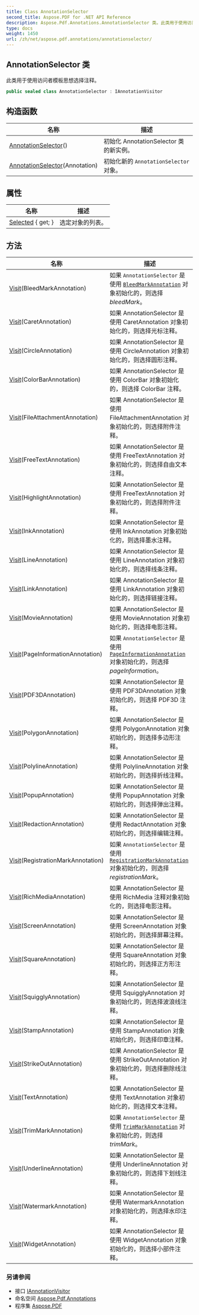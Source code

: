 ```yaml
---
title: Class AnnotationSelector
second_title: Aspose.PDF for .NET API Reference
description: Aspose.Pdf.Annotations.AnnotationSelector 类。此类用于使用访问者模板思想选择注释
type: docs
weight: 1450
url: /zh/net/aspose.pdf.annotations/annotationselector/
---
```

## AnnotationSelector 类

此类用于使用访问者模板思想选择注释。

```csharp
public sealed class AnnotationSelector : IAnnotationVisitor
```

## 构造函数

| 名称 | 描述 |
| --- | --- |
| [AnnotationSelector](annotationselector/#constructor)() | 初始化 AnnotationSelector 类的新实例。 |
| [AnnotationSelector](annotationselector/#constructor_1)(Annotation) | 初始化新的 `AnnotationSelector` 对象。 |

## 属性

| 名称 | 描述 |
| --- | --- |
| [Selected](../../aspose.pdf.annotations/annotationselector/selected/) { get; } | 选定对象的列表。 |

## 方法

| 名称 | 描述 |
| --- | --- |
| [Visit](../../aspose.pdf.annotations/annotationselector/visit/#visit)(BleedMarkAnnotation) | 如果 `AnnotationSelector` 是使用 [`BleedMarkAnnotation`](../bleedmarkannotation/) 对象初始化的，则选择 *bleedMark*。 |
| [Visit](../../aspose.pdf.annotations/annotationselector/visit/#visit_1)(CaretAnnotation) | 如果 AnnotationSelector 是使用 CaretAnnotation 对象初始化的，则选择光标注释。 |
| [Visit](../../aspose.pdf.annotations/annotationselector/visit/#visit_2)(CircleAnnotation) | 如果 AnnotationSelector 是使用 CircleAnnotation 对象初始化的，则选择圆形注释。 |
| [Visit](../../aspose.pdf.annotations/annotationselector/visit/#visit_3)(ColorBarAnnotation) | 如果 AnnotationSelector 是使用 ColorBar 对象初始化的，则选择 ColorBar 注释。 |
| [Visit](../../aspose.pdf.annotations/annotationselector/visit/#visit_4)(FileAttachmentAnnotation) | 如果 AnnotationSelector 是使用 FileAttachmentAnnotation 对象初始化的，则选择附件注释。 |
| [Visit](../../aspose.pdf.annotations/annotationselector/visit/#visit_5)(FreeTextAnnotation) | 如果 AnnotationSelector 是使用 FreeTextAnnotation 对象初始化的，则选择自由文本注释。 |
| [Visit](../../aspose.pdf.annotations/annotationselector/visit/#visit_6)(HighlightAnnotation) | 如果 AnnotationSelector 是使用 FreeTextAnnotation 对象初始化的，则选择附件注释。 |
| [Visit](../../aspose.pdf.annotations/annotationselector/visit/#visit_7)(InkAnnotation) | 如果 AnnotationSelector 是使用 InkAnnotation 对象初始化的，则选择墨水注释。 |
| [Visit](../../aspose.pdf.annotations/annotationselector/visit/#visit_8)(LineAnnotation) | 如果 AnnotationSelector 是使用 LineAnnotation 对象初始化的，则选择线条注释。 |
| [Visit](../../aspose.pdf.annotations/annotationselector/visit/#visit_9)(LinkAnnotation) | 如果 AnnotationSelector 是使用 LinkAnnotation 对象初始化的，则选择链接注释。 |
| [Visit](../../aspose.pdf.annotations/annotationselector/visit/#visit_10)(MovieAnnotation) | 如果 AnnotationSelector 是使用 MovieAnnotation 对象初始化的，则选择电影注释。 |
| [Visit](../../aspose.pdf.annotations/annotationselector/visit/#visit_11)(PageInformationAnnotation) | 如果 `AnnotationSelector` 是使用 [`PageInformationAnnotation`](../pageinformationannotation/) 对象初始化的，则选择 *pageInformation*。 |
| [Visit](../../aspose.pdf.annotations/annotationselector/visit/#visit_12)(PDF3DAnnotation) | 如果 AnnotationSelector 是使用 PDF3DAnnotation 对象初始化的，则选择 PDF3D 注释。 |
| [Visit](../../aspose.pdf.annotations/annotationselector/visit/#visit_13)(PolygonAnnotation) | 如果 AnnotationSelector 是使用 PolygonAnnotation 对象初始化的，则选择多边形注释。 |
| [Visit](../../aspose.pdf.annotations/annotationselector/visit/#visit_14)(PolylineAnnotation) | 如果 AnnotationSelector 是使用 PolylineAnnotation 对象初始化的，则选择折线注释。 |
| [Visit](../../aspose.pdf.annotations/annotationselector/visit/#visit_15)(PopupAnnotation) | 如果 AnnotationSelector 是使用 PopupAnnotation 对象初始化的，则选择弹出注释。 |
| [Visit](../../aspose.pdf.annotations/annotationselector/visit/#visit_16)(RedactionAnnotation) | 如果 AnnotationSelector 是使用 RedactAnnotation 对象初始化的，则选择编辑注释。 |
| [Visit](../../aspose.pdf.annotations/annotationselector/visit/#visit_17)(RegistrationMarkAnnotation) | 如果 `AnnotationSelector` 是使用 [`RegistrationMarkAnnotation`](../registrationmarkannotation/) 对象初始化的，则选择 *registrationMark*。 |
| [Visit](../../aspose.pdf.annotations/annotationselector/visit/#visit_18)(RichMediaAnnotation) | 如果 AnnotationSelector 是使用 RichMedia 注释对象初始化的，则选择电影注释。 |
| [Visit](../../aspose.pdf.annotations/annotationselector/visit/#visit_19)(ScreenAnnotation) | 如果 AnnotationSelector 是使用 ScreenAnnotation 对象初始化的，则选择屏幕注释。 |
| [Visit](../../aspose.pdf.annotations/annotationselector/visit/#visit_20)(SquareAnnotation) | 如果 AnnotationSelector 是使用 SquareAnnotation 对象初始化的，则选择正方形注释。 |
| [Visit](../../aspose.pdf.annotations/annotationselector/visit/#visit_21)(SquigglyAnnotation) | 如果 AnnotationSelector 是使用 SquigglyAnnotation 对象初始化的，则选择波浪线注释。 |
| [Visit](../../aspose.pdf.annotations/annotationselector/visit/#visit_22)(StampAnnotation) | 如果 AnnotationSelector 是使用 StampAnnotation 对象初始化的，则选择印章注释。 |
| [Visit](../../aspose.pdf.annotations/annotationselector/visit/#visit_23)(StrikeOutAnnotation) | 如果 AnnotationSelector 是使用 StrikeOutAnnotation 对象初始化的，则选择删除线注释。 |
| [Visit](../../aspose.pdf.annotations/annotationselector/visit/#visit_24)(TextAnnotation) | 如果 AnnotationSelector 是使用 TextAnnotation 对象初始化的，则选择文本注释。 |
| [Visit](../../aspose.pdf.annotations/annotationselector/visit/#visit_25)(TrimMarkAnnotation) | 如果 `AnnotationSelector` 是使用 [`TrimMarkAnnotation`](../trimmarkannotation/) 对象初始化的，则选择 *trimMark*。 |
| [Visit](../../aspose.pdf.annotations/annotationselector/visit/#visit_26)(UnderlineAnnotation) | 如果 AnnotationSelector 是使用 UnderlineAnnotation 对象初始化的，则选择下划线注释。 |
| [Visit](../../aspose.pdf.annotations/annotationselector/visit/#visit_27)(WatermarkAnnotation) | 如果 AnnotationSelector 是使用 WatermarkAnnotation 对象初始化的，则选择水印注释。 |
| [Visit](../../aspose.pdf.annotations/annotationselector/visit/#visit_28)(WidgetAnnotation) | 如果 AnnotationSelector 是使用 WidgetAnnotation 对象初始化的，则选择小部件注释。 |

### 另请参阅

* 接口 [IAnnotationVisitor](../iannotationvisitor/)
* 命名空间 [Aspose.Pdf.Annotations](../../aspose.pdf.annotations/)
* 程序集 [Aspose.PDF](../../)